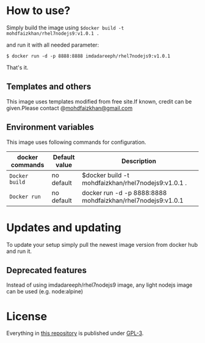 
# How to use?

Simply build the image using `$docker build -t mohdfaizkhan/rhel7nodejs9:v1.0.1 .`

and run it with all needed parameter:

```console
$ docker run -d -p 8888:8888 imdadareeph/rhel7nodejs9:v1.0.1 
```

That's it.

## Templates and others

This image uses templates modified from free site.If known, credit can be given.Please contact @mohdfaizkhan@gmail.com

## Environment variables

This image uses following commands for configuration.

|docker commands     |Default value        |Description                                         |
|------------------------|---------------------|----------------------------------------------------|
|`Docker build`    |no default           |$docker build -t mohdfaizkhan/rhel7nodejs9:v1.0.1 .|
|`Docker run`    |no default           |docker run -d -p 8888:8888 mohdfaizkhan/rhel7nodejs9:v1.0.1            |



# Updates and updating

To update your setup simply pull the newest image version from docker hub and run it.


## Deprecated features

Instead of using imdadareeph/rhel7nodejs9 image, any light nodejs image can be used (e.g. node:alpine)

# License

Everything in [this repository](https://github.com/mohdfaizkhan/mohdfaizkhan.github.io) is published under [GPL-3](https://spdx.org/licenses/GPL-3.0).
